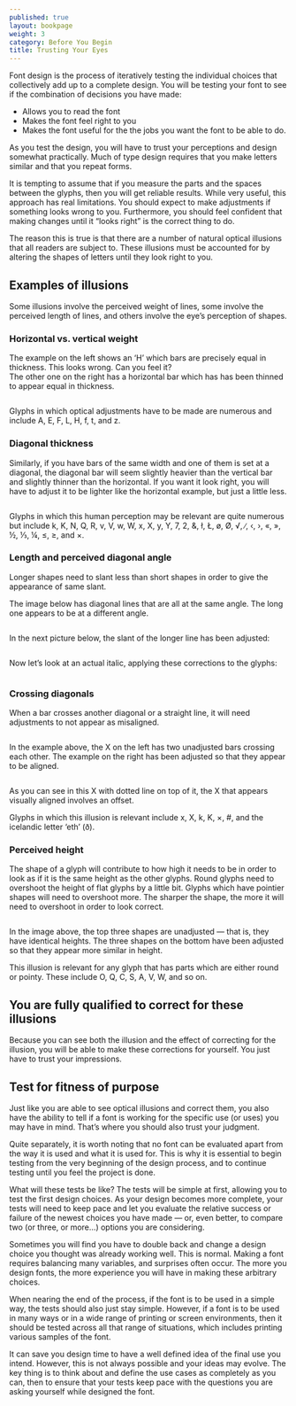```yaml
---
published: true
layout: bookpage
weight: 3
category: Before You Begin
title: Trusting Your Eyes
---
```


Font design is the process of iteratively testing the individual choices that collectively add up to
a complete design. You will be testing your font to see if the combination of decisions you have
made:

* Allows you to read the font
* Makes the font feel right to you
* Makes the font useful for the the jobs you want the font to be able to do.

As you test the design, you will have to trust your perceptions and design somewhat practically.
Much of type design requires that you make letters similar and that you repeat forms.

It is tempting to assume that if you measure the parts and the spaces between the glyphs, then you
will get reliable results. While very useful, this approach has real limitations. You should expect
to make adjustments if something looks wrong to you. Furthermore, you should feel confident that
making changes until it “looks right” is the correct thing to do.

The reason this is true is that there are a number of natural optical illusions that all readers are
subject to. These illusions must be accounted for by altering the shapes of letters until they look
right to you.

## Examples of illusions

Some illusions involve the perceived weight of lines, some involve the perceived length of lines,
and others involve the eye’s perception of shapes.

### Horizontal vs. vertical weight

The example on the left shows an ‘H’ which bars are precisely equal in thickness. This looks wrong.
Can you feel it?  
The other one on the right has a horizontal bar which has has been thinned to appear equal in
thickness.

<img src="images/H%20compensation2.png" alt>

Glyphs in which optical adjustments have to be made are numerous and include A, E, F, L, H, f, t,
and z.

### Diagonal thickness

Similarly, if you have bars of the same width and one of them is set at a diagonal, the diagonal bar
will seem slightly heavier than the vertical bar and slightly thinner than the horizontal. If you
want it look right, you will have to adjust it to be lighter like the horizontal example, but just a
little less.

<img src="images/Diag%20illusion.png" alt>

Glyphs in which this human perception may be relevant are quite numerous but include k, K, N, Q, R,
v, V, w, W, x, X, y, Y, 7, 2, &amp;, ł, Ł, &oslash;, &Oslash;, &radic;, ∕, &lsaquo;, &rsaquo;,
&laquo;, &raquo;, &frac12;, &frac13;, &frac14;, &le;, &ge;, and &times;.

### Length and perceived diagonal angle

Longer shapes need to slant less than short shapes in order to give the appearance of same slant.

The image below has diagonal lines that are all at the same angle. The long one appears to be at a
different angle.

<img src="images/pdiag.png" alt>

In the next picture below, the slant of the longer line has been adjusted:

<img src="images/pdiag2.png" alt>

Now let’s look at an actual italic, applying these corrections to the glyphs:

<img src="images/longer%20less%20slant.png" alt>

### Crossing diagonals

When a bar crosses another diagonal or a straight line, it will need adjustments to not appear as
misaligned.

<img src="images/compare-x.png" alt>

In the example above, the X on the left has two unadjusted bars crossing each other. The example on
the right has been adjusted so that they appear to be aligned.

<img src="images/myriad-x.png" alt>

As you can see in this X with dotted line on top of it, the X that appears visually aligned involves an offset.

Glyphs in which this illusion is relevant include x, X, k, K, ×, #, and the icelandic letter ‘eth’
(&eth;).

### Perceived height

The shape of a glyph will contribute to how high it needs to be in order to look as if it is the
same height as the other glyphs. Round glyphs need to overshoot the height of flat glyphs by a
little bit. Glyphs which have pointier shapes will need to overshoot more. The sharper the shape,
the more it will need to overshoot in order to look correct.

<img src="images/3Shapes.png" alt>

In the image above, the top three shapes are unadjusted &mdash; that is, they have identical
heights. The three shapes on the bottom have been adjusted so that they appear more similar in
height.

This illusion is relevant for any glyph that has parts which are either round or pointy. These
include O, Q, C, S, A, V, W, and so on.

## You are fully qualified to correct for these illusions

Because you can see both the illusion and the effect of correcting for the illusion, you will be
able to make these corrections for yourself. You just have to trust your impressions.

## Test for fitness of purpose

Just like you are able to see optical illusions and correct them, you also have the ability to tell
if a font is working for the specific use (or uses) you may have in mind. That’s where you should
also trust your judgment.

Quite separately, it is worth noting that no font can be evaluated apart from the way it is used and
what it is used for. This is why it is essential to begin testing from the very beginning of the
design process, and to continue testing until you feel the project is done.

What will these tests be like? The tests will be simple at first, allowing you to test the first
design choices. As your design becomes more complete, your tests will need to keep pace and let you
evaluate the relative success or failure of the newest choices you have made &mdash; or, even
better, to compare two (or three, or more&hellip;) options you are considering.

Sometimes you will find you have to double back and change a design choice you thought was already
working well. This is normal. Making a font requires balancing many variables, and surprises often
occur. The more you design fonts, the more experience you will have in making these arbitrary
choices.

When nearing the end of the process, if the font is to be used in a simple way, the tests should
also just stay simple. However, if a font is to be used in many ways or in a wide range of printing
or screen environments, then it should be tested across all that range of situations, which includes
printing various samples of the font.

It can save you design time to have a well defined idea of the final use you intend. However, this
is not always possible and your ideas may evolve. The key thing is to think about and define the use
cases as completely as you can, then to ensure that your tests keep pace with the questions you are
asking yourself while designed the font.
